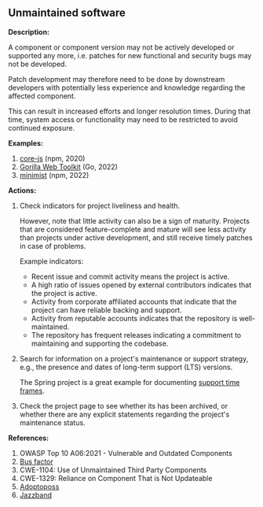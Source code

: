 ## Unmaintained software

**Description:**

A component or component version may not be actively developed or supported any more, i.e. patches for new functional and security bugs may not be developed.

Patch development may therefore need to be done by downstream developers with potentially less experience and knowledge regarding the affected component.

This can result in increased efforts and longer resolution times. During that time, system access or functionality may need to be restricted to avoid continued exposure.

**Examples:**

1. [core-js](https://www.theregister.com/2020/03/26/corejs_maintainer_jailed_code_release) (npm, 2020)
2. [Gorilla Web Toolkit](https://www.chainguard.dev/unchained/a-tale-of-two-software-security-risks) (Go, 2022)
3. [minimist](https://twitter.com/ljharb/status/1579610392414007299?lang=en) (npm, 2022)

**Actions:**

1. Check indicators for project liveliness and health.

    However, note that little activity can also be a sign of maturity. Projects that are considered feature-complete and mature will see less activity than projects under active development, and still receive timely patches in case of problems.

    Example indicators:

    - Recent issue and commit activity means the project is active.
    - A high ratio of issues opened by external contributors indicates that the project is active.
    - Activity from corporate affiliated accounts that indicate that the project can have reliable backing and support.
    - Activity from reputable accounts indicates that the repository is well-maintained.
    - The repository has frequent releases indicating a commitment to maintaining and supporting the codebase.


2. Search for information on a project's maintenance or support strategy, e.g., the presence and dates of long-term support (LTS) versions.

    The Spring project is a great example for documenting [support time frames](https://spring.io/projects/spring-boot#support).
3. Check the project page to see whether its has been archived, or whether there are any explicit statements regarding the project's maintenance status.

**References:**

1. OWASP Top 10 A06:2021 - Vulnerable and Outdated Components
2. [Bus factor](https://en.wikipedia.org/wiki/Bus_factor)
3. CWE-1104: Use of Unmaintained Third Party Components
4. CWE-1329: Reliance on Component That is Not Updateable
5. [Adoptoposs](https://github.com/adoptoposs/adoptoposs)
6. [Jazzband](https://jazzband.co/)